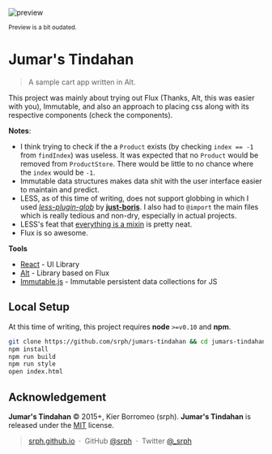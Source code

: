 ![preview](https://cloud.githubusercontent.com/assets/5093058/7192515/d6907e40-e4c8-11e4-9ba3-751befb3da8e.gif)

<sup>Preview is a bit oudated.</sup>

# Jumar's Tindahan
> A sample cart app written in Alt.

This project was mainly about trying out Flux (Thanks, Alt, this was easier with you), Immutable, and also an approach to placing css along with its respective components (check the components).

**Notes**:

- I think trying to check if the a `Product` exists (by checking `index == -1` from `findIndex`) was useless. It was expected that no `Product` would be removed from `ProductStore`. There would be little to no chance where the `index` would be `-1`.
- Immutable data structures makes data shit with the user interface easier to maintain and predict.
- LESS, as of this time of writing, does not support globbing in which I used [*less-plugin-glob*](https://github.com/just-boris/less-plugin-glob) by [**just-boris**](https://github.com/just-boris). I also had to `@import` the main files which is really tedious and non-dry, especially in actual projects.
- LESS's feat that [everything is a mixin](http://lesscss.org/features/#features-overview-feature-mixins) is pretty neat.
- Flux is so awesome.

**Tools**

- [React](https://facebook.github.io/react) - UI Library
- [Alt](https://alt.js.org) - Library based on Flux
- [Immutable.js](https://facebook.github.io/immutable-js) - Immutable persistent data collections for JS

## Local Setup

At this time of writing, this project requires **node** `>=v0.10` and **npm**.

```bash
git clone https://github.com/srph/jumars-tindahan && cd jumars-tindahan
npm install
npm run build
npm run style
open index.html
```

## Acknowledgement

**Jumar's Tindahan** © 2015+, Kier Borromeo (srph). **Jumar's Tindahan** is released under the [MIT](mit-license.org) license.

> [srph.github.io](http://srph.github.io) &nbsp;&middot;&nbsp;
> GitHub [@srph](https://github.com/srph) &nbsp;&middot;&nbsp;
> Twitter [@_srph](https://twitter.com/_srph)
